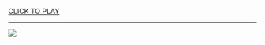 
<a href="https://premium76.site?title=unblocked_games_bitlife_simulator&ref=13M">CLICK TO PLAY</a></h3>
<hr>

<a href="https://premium76.site?title=unblocked_games_bitlife_simulator&ref=13M"><img src="https://clearcache.store/games.png"></a>


